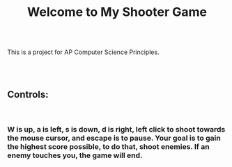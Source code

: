 <!DOCTYPE html><html><h1 style='text-align: center;'>Welcome to My Shooter Game</h1><br><br><p>This is a project for AP Computer Science Principles.</p><br><br><h2>Controls:</h2><br><h3>W is up, a is left, s is down, d is right, left click to shoot towards the mouse cursor, and escape is to pause. Your goal is to gain the highest score possible, to do that, shoot enemies. If an enemy touches you, the game will end.</h3></html>
